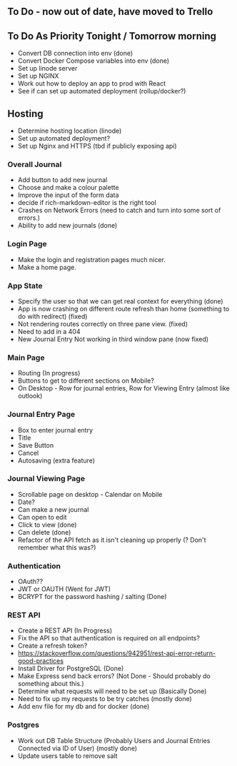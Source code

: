 ## To Do - now out of date, have moved to Trello

## To Do As Priority Tonight / Tomorrow morning
- Convert DB connection into env (done)
- Convert Docker Compose variables into env (done)
- Set up linode server
- Set up NGINX
- Work out how to deploy an app to prod with React
- See if can set up automated deployment (rollup/docker?)

## Hosting
- Determine hosting location (linode)
- Set up automated deployment?
- Set up Nginx and HTTPS (tbd if publicly exposing api)

### Overall Journal
- Add button to add new journal
- Choose and make a colour palette
- Improve the input of the form data
- decide if rich-markdown-editor is the right tool
- Crashes on Network Errors (need to catch and turn into some sort of errors.)
- Ability to add new journals (done)

### Login Page
- Make the login and registration pages much nicer.
- Make a home page.


### App State
- Specify the user so that we can get real context for everything (done)
- App is now crashing on different route refresh than home (something to do with redirect) (fixed)
- Not rendering routes correctly on three pane view. (fixed)
- Need to add in a 404
- New Journal Entry Not working in third window pane (now fixed)

### Main Page
- Routing (In progress)
- Buttons to get to different sections on Mobile?
- On Desktop - Row for journal entries, Row for Viewing Entry (almost like outlook)

### Journal Entry Page
- Box to enter journal entry
- Title
- Save Button
- Cancel
- Autosaving (extra feature)

### Journal Viewing Page
- Scrollable page on desktop - Calendar on Mobile
- Date?
- Can make a new journal
- Can open to edit
- Click to view (done)
- Can delete (done)
- Refactor of the API fetch as it isn't cleaning up properly (? Don't remember what this was?)


### Authentication
- OAuth??
- JWT or OAUTH (Went for JWT)
- BCRYPT for the password hashing / salting (Done)

### REST API
- Create a REST API (In Progress)
- Fix the API so that authentication is required on all endpoints?
- Create a refresh token?
- https://stackoverflow.com/questions/942951/rest-api-error-return-good-practices
- Install Driver for PostgreSQL (Done)
- Make Express send back errors? (Not Done - Should probably do something about this.)
- Determine what requests will need to be set up (Basically Done)
- Need to fix up my requests to be try catches (mostly done)
- Add env file for my db and for docker (done)

### Postgres
- Work out DB Table Structure (Probably Users and Journal Entries Connected via ID of User) (mostly done)
- Update users table to remove salt
